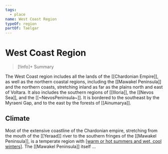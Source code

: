```yaml
---
tags:
  - place
name: West Coast Region
typeOf: region
partOf: Taelgar
---
```

# West Coast Region
>[!info]+ Summary

The West Coast region includes all the lands of the [[Chardonian Empire]], as well as the northern coastal regions, including the [[Mawakel Peninsula]] and the northern coasts, stretching inland as far as the plains north and east of Voltara. It also includes the southern regions of [[Illoria]], the [[Nevos Sea]], and the [[~NevosPeninsula~]]. It is bordered to the southeast by the Myraeni Gap, and to the east by the forests of [[Ainumarya]]. 

## Climate

Most of the extensive coastline of the Chardonian empire, stretching from the mouth of the [[Yeraad]] river to the southern fringes of the [[Mawakel Peninsula]], is a temperate region with [[warm or hot summers and wet, cool winters]](https://geodiode.com/climate/mediterranean). The [[Mawakel Peninsula]] itself ...